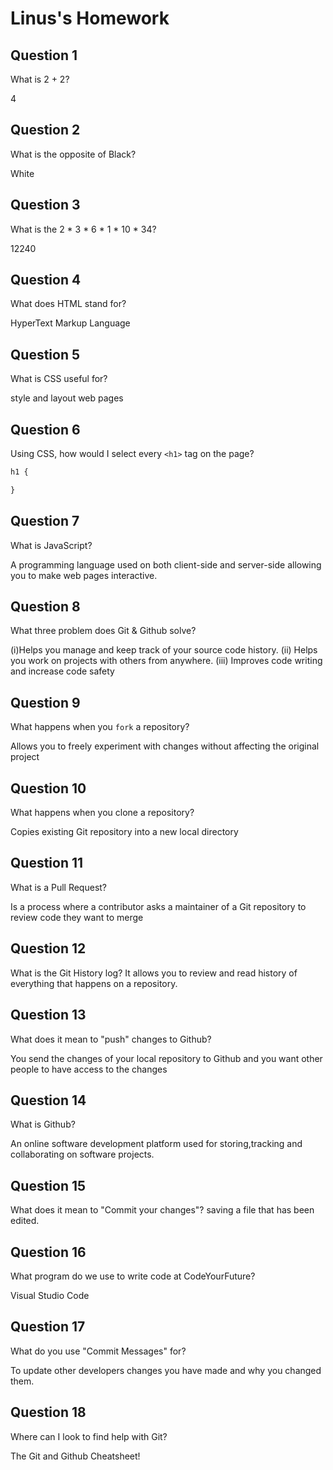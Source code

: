 # Linus's Homework

## Question 1

What is 2 + 2?

4

## Question 2

What is the opposite of Black?

White

## Question 3

What is the  2 * 3 * 6 * 1 * 10 * 34?

12240

## Question 4 

What does HTML stand for?

HyperText Markup Language

## Question 5

What is CSS useful for?

style and layout web pages

## Question 6

Using CSS, how would I select every `<h1>` tag on the page?

```css
h1 {

}
```

## Question 7

What is JavaScript?

A programming language used on both client-side and server-side allowing you to make web pages interactive.

## Question 8

What three problem does Git & Github solve?

(i)Helps you manage and keep track of your source code history.
(ii) Helps you work on projects with others from anywhere.
(iii) Improves code writing and increase  code safety

## Question 9

What happens when you `fork` a repository?

Allows you to freely experiment with changes without affecting the original project

## Question 10 

What happens when you clone a repository?

Copies existing Git repository into a new local directory

## Question 11

What is a Pull Request?

Is a process where a contributor asks a maintainer of a Git repository to review code they want to merge

## Question 12

What is the Git History log?
It allows you to review and read history of everything that happens on a repository.

## Question 13

What does it mean to "push" changes to Github?

You send the changes of your local repository to Github and you want other people to have access to the changes

## Question 14

What is Github?

An online software development platform used for storing,tracking and collaborating on software projects.

## Question 15

What does it mean to "Commit your changes"?
saving a file that has been edited.

## Question 16

What program do we use to write code at CodeYourFuture?

Visual Studio Code

## Question 17

What do you use "Commit Messages" for?

To update other developers changes you have made and why you changed them.

## Question 18

Where can I look to find help with Git?

The Git and Github Cheatsheet!
